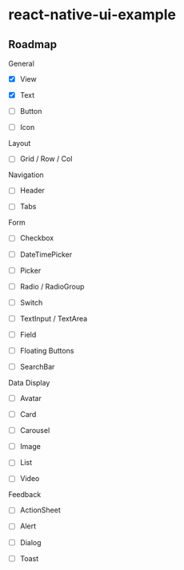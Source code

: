 # react-native-ui-example

## Roadmap

General

- [x] View

- [X] Text

- [ ] Button

- [ ] Icon

Layout

- [ ] Grid / Row / Col

Navigation

- [ ] Header

- [ ] Tabs

Form

- [ ] Checkbox

- [ ] DateTimePicker

- [ ] Picker

- [ ] Radio / RadioGroup

- [ ] Switch

- [ ] TextInput / TextArea

- [ ] Field

- [ ] Floating Buttons

- [ ] SearchBar

Data Display

- [ ] Avatar

- [ ] Card

- [ ] Carousel

- [ ] Image

- [ ] List

- [ ] Video

Feedback

- [ ] ActionSheet

- [ ] Alert

- [ ] Dialog

- [ ] Toast
